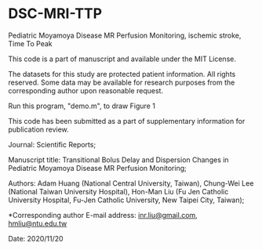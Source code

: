 # DSC-MRI-TTP
Pediatric Moyamoya Disease MR Perfusion Monitoring, ischemic stroke, Time To Peak

This code is a part of manuscript and available under the MIT License.

The datasets for this study are protected patient information. All rights reserved. Some data may
be available for research purposes from the corresponding author upon reasonable request.

Run this program, "demo.m", to draw Figure 1

This code has been submitted as a part of supplementary information for publication review.

Journal: Scientific Reports;

Manuscript title: Transitional Bolus Delay and Dispersion Changes in
Pediatric Moyamoya Disease MR Perfusion Monitoring;

Authors: Adam Huang (National Central University, Taiwan), Chung-Wei Lee
(National Taiwan University Hospital), Hon-Man Liu (Fu Jen Catholic
University Hospital, Fu-Jen Catholic University, New Taipei City, Taiwan);

*Corresponding author E-mail address: inr.liu@gmail.com, hmliu@ntu.edu.tw

Date: 2020/11/20
